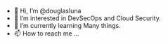 - 👋 Hi, I’m @douglasluna
- 👀 I’m interested in DevSecOps and Cloud Security.
- 🌱 I’m currently learning Many things.
- 📫 How to reach me ...

<!---
douglasluna/douglasluna is a ✨ special ✨ repository because its `README.md` (this file) appears on your GitHub profile.
You can click the Preview link to take a look at your changes.
--->
